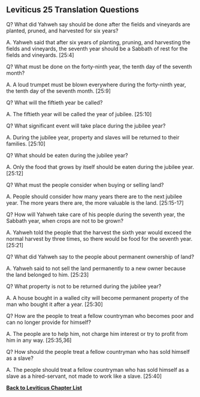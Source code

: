 ## Leviticus 25 Translation Questions ##

Q? What did Yahweh say should be done after the fields and vineyards are planted, pruned, and harvested for six years?

A. Yahweh said that after six years of planting, pruning, and harvesting the fields and vineyards, the seventh year should be a Sabbath of rest for the fields and vineyards. [25:4]

Q? What must be done on the forty-ninth year, the tenth day of the seventh month?

A. A loud trumpet must be blown everywhere during the forty-ninth year, the tenth day of the seventh month. [25:9]

Q? What will the fiftieth year be called?

A. The fiftieth year will be called the year of jubilee. [25:10]

Q? What significant event will take place during the jubilee year?

A. During the jubilee year, property and slaves will be returned to their families. [25:10]

Q? What should be eaten during the jubilee year?

A. Only the food that grows by itself should be eaten during the jubilee year. [25:12]

Q? What must the people consider when buying or selling land?

A. People should consider how many years there are to the next jubilee year. The more years there are, the more valuable is the land. [25:15-17]

Q? How will Yahweh take care of his people during the seventh year, the Sabbath year, when crops are not to be grown?

A. Yahweh told the people that the harvest the sixth year would exceed the normal harvest by three times, so there would be food for the seventh year. [25:21]

Q? What did Yahweh say to the people about permanent ownership of land?

A. Yahweh said to not sell the land permanently to a new owner because the land belonged to him. [25:23]

Q? What property is not to be returned during the jubilee year?

A. A house bought in a walled city will become permanent property of the man who bought it after a year. [25:30]

Q? How are the people to treat a fellow countryman who becomes poor and can no longer provide for himself?

A. The people are to help him, not charge him interest or try to profit from him in any way. [25:35,36]

Q? How should the people treat a fellow countryman who has sold himself as a slave?

A. The people should treat a fellow countryman who has sold himself as a slave as a hired-servant, not made to work like a slave. [25:40]

__[Back to Leviticus Chapter List](./)__

